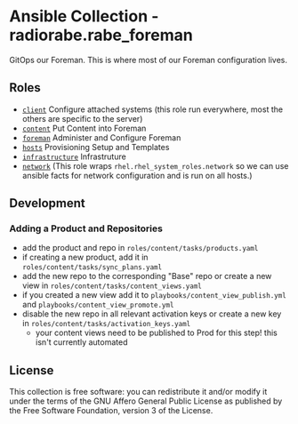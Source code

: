 # Ansible Collection - radiorabe.rabe_foreman

GitOps our Foreman. This is where most of our Foreman configuration lives.

## Roles

* [`client`](https://github.com/radiorabe/ansible-collection-rabe_foreman/tree/main/roles/client) Configure attached systems (this role run everywhere, most the others are specific to the server)
* [`content`](https://github.com/radiorabe/ansible-collection-rabe_foreman/tree/main/roles/content) Put Content into Foreman
* [`foreman`](https://github.com/radiorabe/ansible-collection-rabe_foreman/tree/main/roles/foreman) Administer and Configure Foreman
* [`hosts`](https://github.com/radiorabe/ansible-collection-rabe_foreman/tree/main/roles/hosts) Provisioning Setup and Templates
* [`infrastructure`](https://github.com/radiorabe/ansible-collection-rabe_foreman/tree/main/roles/infrastructure) Infrastruture
* [`network`](https://github.com/radiorabe/ansible-collection-rabe_foreman/tree/main/roles/network) (This role wraps `rhel.rhel_system_roles.network` so we can use ansible facts for network configuration and is run on all hosts.)

## Development

### Adding a Product and Repositories

* add the product and repo in `roles/content/tasks/products.yaml`
* if creating a new product, add it in `roles/content/tasks/sync_plans.yaml`
* add the new repo to the corresponding "Base" repo or create a new view in `roles/content/tasks/content_views.yaml`
* if you created a new view add it to `playbooks/content_view_publish.yml` and `playbooks/content_view_promote.yml`
* disable the new repo in all relevant activation keys or create a new key in `roles/content/tasks/activation_keys.yaml`
  * your content views need to be published to Prod for this step! this isn't currently automated

## License

This collection is free software: you can redistribute it and/or modify it under the terms of the GNU Affero General Public License as published by the Free Software Foundation, version 3 of the License.
